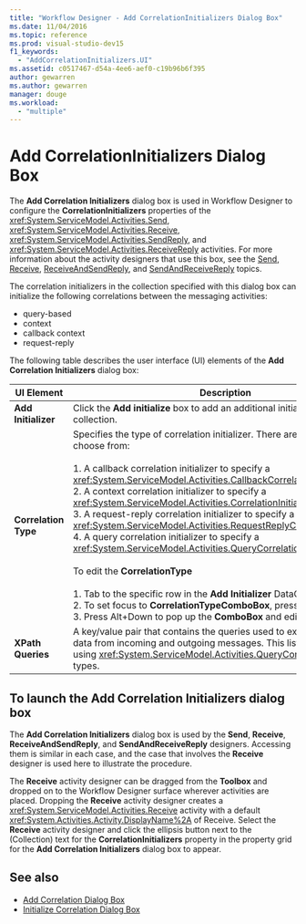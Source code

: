 ```yaml
---
title: "Workflow Designer - Add CorrelationInitializers Dialog Box"
ms.date: 11/04/2016
ms.topic: reference
ms.prod: visual-studio-dev15
f1_keywords:
  - "AddCorrelationInitializers.UI"
ms.assetid: c0517467-d54a-4ee6-aef0-c19b96b6f395
author: gewarren
ms.author: gewarren
manager: douge
ms.workload:
  - "multiple"
---
```

# Add CorrelationInitializers Dialog Box

The **Add Correlation Initializers** dialog box is used in Workflow Designer to configure the **CorrelationInitializers** properties of the <xref:System.ServiceModel.Activities.Send>, <xref:System.ServiceModel.Activities.Receive>, <xref:System.ServiceModel.Activities.SendReply>, and <xref:System.ServiceModel.Activities.ReceiveReply> activities. For more information about the activity designers that use this box, see the [Send](../workflow-designer/send-activity-designer.md), [Receive](../workflow-designer/receive-activity-designer.md), [ReceiveAndSendReply](../workflow-designer/receiveandsendreply-template-designer.md), and [SendAndReceiveReply](../workflow-designer/sendandreceivereply-template-designer.md) topics.

The correlation initializers in the collection specified with this dialog box can initialize the following correlations between the messaging activities:

- query-based
- context
- callback context
- request-reply

The following table describes the user interface (UI) elements of the **Add Correlation Initializers** dialog box:

|UI Element|Description|
|-|-----------------|
|**Add Initializer**|Click the **Add initialize** box to add an additional initializer to the collection.|
|**Correlation Type**|Specifies the type of correlation initializer. There are four types to choose from:<br /><br /> 1. A callback correlation initializer to specify a <xref:System.ServiceModel.Activities.CallbackCorrelationInitializer>.<br />2. A context correlation initializer to specify a <xref:System.ServiceModel.Activities.CorrelationInitializer>.<br />3. A request-reply correlation initializer to specify a <xref:System.ServiceModel.Activities.RequestReplyCorrelationInitializer>.<br />4. A query correlation initializer to specify a <xref:System.ServiceModel.Activities.QueryCorrelationInitializer>.<br /><br /> To edit the **CorrelationType**<br /><br /> 1. Tab to the specific row in the **Add Initializer** DataGrid.<br />2. To set focus to **CorrelationTypeComboBox**, press **Ctrl**+**Tab**.<br />3. Press Alt+Down to pop up the **ComboBox** and edit it.|
|**XPath Queries**|A key/value pair that contains the queries used to extract correlation data from incoming and outgoing messages. This list is only valid when using <xref:System.ServiceModel.Activities.QueryCorrelationInitializer> types.|

## To launch the Add Correlation Initializers dialog box

 The **Add Correlation Initializers** dialog box is used by the **Send**, **Receive**, **ReceiveAndSendReply**, and **SendAndReceiveReply** designers. Accessing them is similar in each case, and the case that involves the **Receive** designer is used here to illustrate the procedure.

 The **Receive** activity designer can be dragged from the **Toolbox** and dropped on to the Workflow Designer surface wherever activities are placed. Dropping the **Receive** activity designer creates a <xref:System.ServiceModel.Activities.Receive> activity with a default <xref:System.Activities.Activity.DisplayName%2A> of Receive. Select the **Receive** activity designer and click the ellipsis button next to the (Collection) text for the **CorrelationInitializers** property in the property grid for the **Add Correlation Initializers** dialog box to appear.

## See also

- [Add Correlation Dialog Box](http://msdn.microsoft.com/en-us/9e41a149-e8ab-41b1-8886-ea06a63041b6)
- [Initialize Correlation Dialog Box](../workflow-designer/initialize-correlation-dialog-box.md)
